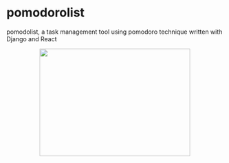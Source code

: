 # pomodorolist
pomodolist, a task management tool using pomodoro technique written with Django and React

<p align="center">
<img  width="350" height="250" src="https://live.staticflickr.com/4555/37941061684_f20979c07f_b.jpg">
</p>

